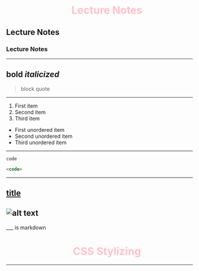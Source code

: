 # Lecture Notes
## Lecture Notes
### Lecture Notes
---
**bold**
*italicized*
---
>block quote
---
1. First item
2. Second item
3. Third item
- First unordered item
- Second unordered item
- Third unordered item
---
`code`

``` html
<code>
```
___ 
[title](https://www.example.com)
---
![alt text](image.jpg)
---
___ is markdown

# CSS Stylizing
---
<style>
    h1 {color: pink; margin-left: 40px; text-align:center;}
</style>

